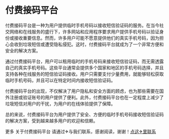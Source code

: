 # 付费接码平台

付费接码平台是一种为用户提供临时手机号码以接收短信验证码的服务。在当今社交网络和在线服务的盛行下，许多网站和应用程序要求用户提供手机号码以验证身份或接收重要信息。然而，许多用户可能不愿意提供他们的真实手机号码，因为担心会收到垃圾短信或遭受隐私侵犯。这时，付费接码平台就成为了一个非常方便和安全的解决方案。

通过付费接码平台，用户可以租用临时的手机号码来接收短信验证码，而无需透露自己的真实手机号码。这些平台通常会提供多个国家和地区的手机号码选择，并且支持各种在线服务的短信验证码接收。用户只需要支付少量费用，就能够轻松获取临时手机号码，并且可以在特定时间内接收短信验证码。

付费接码平台的出现，不仅解决了用户隐私和安全方面的顾虑，也为那些需要在国外注册或验证账号的用户提供了便利。此外，付费接码平台也在一定程度上减少了垃圾短信对用户的干扰，为用户的在线体验提供了保障。

总的来说，付费接码平台为用户提供了安全、方便的临时手机号码接收短信验证码的解决方案，受到越来越多用户的欢迎和信赖。

更多 关于付费接码平台 请通过✈与我们联系，感谢阅读，谢谢！[点这✈里联系](https://ww.k02.cc)